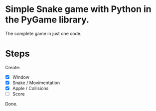 # Simple Snake game with Python in the PyGame library.

The complete game in just one code.

# Steps

Create:
- [x] Window
- [x] Snake / Movimentation
- [x] Apple / Collisions
- [ ] Score

Done.
